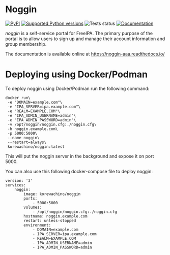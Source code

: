 # Noggin

[![PyPI](https://img.shields.io/pypi/v/noggin-aaa.svg)](https://pypi.org/project/noggin-aaa/)
[![Supported Python versions](https://img.shields.io/pypi/pyversions/noggin-aaa.svg)](https://pypi.org/project/noggin-aaa/)
![Tests status](https://github.com/fedora-infra/noggin/actions/workflows/tests.yml/badge.svg?branch=dev)
[![Documentation](https://readthedocs.org/projects/noggin-aaa/badge/?version=latest)](https://noggin-aaa.readthedocs.ui/en/latest/)

*noggin* is a self-service portal for FreeIPA.
The primary purpose of the portal is to allow users to sign up and manage their
account information and group membership.

The documentation is available online at https://noggin-aaa.readthedocs.io/

# Deploying using Docker/Podman

To deploy noggin using Docker/Podman run the following command:
```
docker run\
 -e "DOMAIN=example.com"\
 -e "IPA_SERVER=ipa.example.com"\
 -e "REALM=EXAMPLE.COM"\
 -e "IPA_ADMIN_USERNAME=admin"\
 -e "IPA_ADMIN_PASSWORD=admin"\
 -v /opt/noggin/noggin.cfg:./noggin.cfg\
 -h noggin.example.com\
 -p 5000:5000\
 --name noggin\
 --restart=always\
 korewachino/noggin:latest
```

This will put the noggin server in the background and expose it on port 5000.

You can also use this following docker-compose file to deploy noggin:
```
version: '3'
services:
    noggin:
        image: korewachino/noggin
        ports:
            - 5000:5000
        volumes:
            - /opt/noggin/noggin.cfg:./noggin.cfg
        hostname: noggin.example.com
        restart: unless-stopped
        environment:
            - DOMAIN=example.com
            - IPA_SERVER=ipa.example.com
            - REALM=EXAMPLE.COM
            - IPA_ADMIN_USERNAME=admin
            - IPA_ADMIN_PASSWORD=admin
```